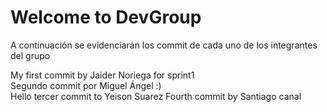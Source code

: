 # Welcome to DevGroup
A continuación se evidenciarán los commit de cada uno de los integrantes del grupo

My first commit by Jaider Noriega for sprint1 <br>
Segundo commit por Miguel Ángel :) <br>
Hello tercer commit to Yeison Suarez
Fourth commit by Santiago canal 
